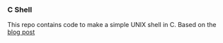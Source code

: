 ### C Shell

This repo contains code to make a simple UNIX shell in C. Based on the [blog post](https://brennan.io/2015/01/16/write-a-shell-in-c/)